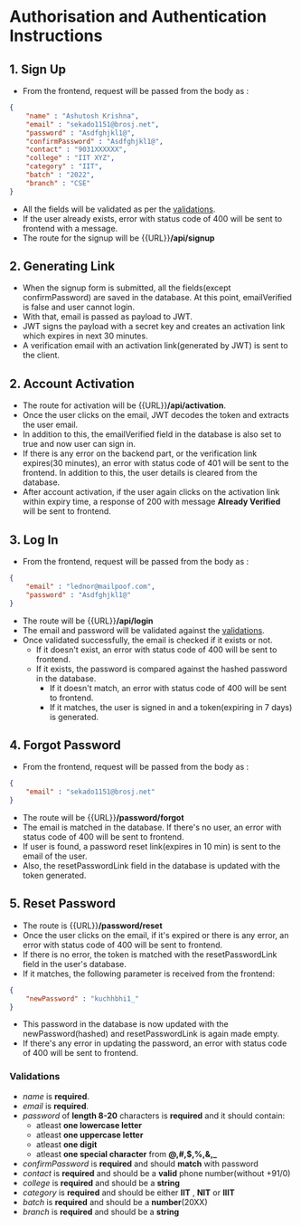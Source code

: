 # Authorisation and Authentication Instructions


## 1. Sign Up

* From the frontend, request will be passed from the body as : 
```json
{
    "name" : "Ashutosh Krishna",
    "email" : "sekado1151@brosj.net",
    "password" : "Asdfghjkl1@",
    "confirmPassword" : "Asdfghjkl1@",
    "contact" : "9031XXXXXX",
    "college" : "IIT XYZ",
    "category" : "IIT",
    "batch" : "2022",
    "branch" : "CSE"
}
```

* All the fields will be validated as per the [validations](#validations).
* If the user already exists, error with status code of 400 will be sent to frontend with a message.
* The route for the signup will be {{URL}}**/api/signup**


## 2. Generating Link


* When the signup form is submitted, all the fields(except confirmPassword) are saved in the database. At this point, emailVerified is false and user cannot login.
* With that, email is passed as payload to JWT.
* JWT signs the payload with a secret key and creates an activation link which expires in next 30 minutes.
* A verification email with an activation link(generated by JWT) is sent to the client.

## 2. Account Activation

* The route for activation will be {{URL}}**/api/activation**.
* Once the user clicks on the email, JWT decodes the token and extracts the user email. 
* In addition to this, the emailVerified field in the database is also set to true and now user can sign in.
* If there is any error on the backend part, or the verification link expires(30 minutes), an error with status code of 401 will be sent to the frontend. In addition to this, the user details is cleared from the database.
* After account activation, if the user again clicks on the activation link within expiry time, a response of 200 with message **Already Verified** will be sent to frontend.

## 3. Log In

* From the frontend, request will be passed from the body as :

```json
{
    "email" : "lednor@mailpoof.com",
    "password" : "Asdfghjkl1@"
}
```
* The route will be {{URL}}**/api/login**
* The email and password will be validated against the [validations](#validations).
* Once validated successfully, the email is checked if it exists or not.
    * If it doesn't exist, an error with status code of 400 will be sent to frontend.
    * If it exists, the password is compared against the hashed password in the database.
        * If it doesn't match, an error with status code of 400 will be sent to frontend.
        * If it matches, the user is signed in and a token(expiring in 7 days) is generated.

## 4. Forgot Password

* From the frontend, request will be passed from the body as :

```json
{
    "email" : "sekado1151@brosj.net"
}
```
* The route will be {{URL}}**/password/forgot**
* The email is matched in the database. If there's no user, an error with status code of 400 will be sent to frontend.
* If user is found, a password reset link(expires in 10 min) is sent to the email of the user. 
* Also, the resetPasswordLink field in the database is updated with the token generated.

## 5. Reset Password

* The route is {{URL}}**/password/reset**
* Once the user clicks on the email, if it's expired or there is any error, an error with status code of 400 will be sent to frontend.
* If there is no error, the token is matched with the resetPasswordLink field in the user's database.
* If it matches, the following parameter is received from the frontend:
```json
{
    "newPassword" : "kuchhbhi1_"
}
```
* This password in the database is now updated with the newPassword(hashed) and resetPasswordLink is again made empty.
* If there's any error in updating the password, an error with status code of 400 will be sent to frontend.

### Validations

* _name_ is **required**.
* _email_ is **required**.
* _password_ of **length 8-20** characters is **required** and it should contain:
    * atleast **one lowercase letter**
    * atleast **one uppercase letter**
    * atleast **one digit**
    * atleast **one special character** from **@,#,$,%,&,_**
* _confirmPassword_ is **required** and should **match** with password
* _contact_ is **required** and should be a **valid** phone number(without +91/0)
* _college_ is **required** and should be a **string**
* _category_ is **required** and should be either **IIT** , **NIT** or **IIIT**
* _batch_ is **required** and should be a **number**(20XX)
* _branch_ is **required** and should be a **string**
